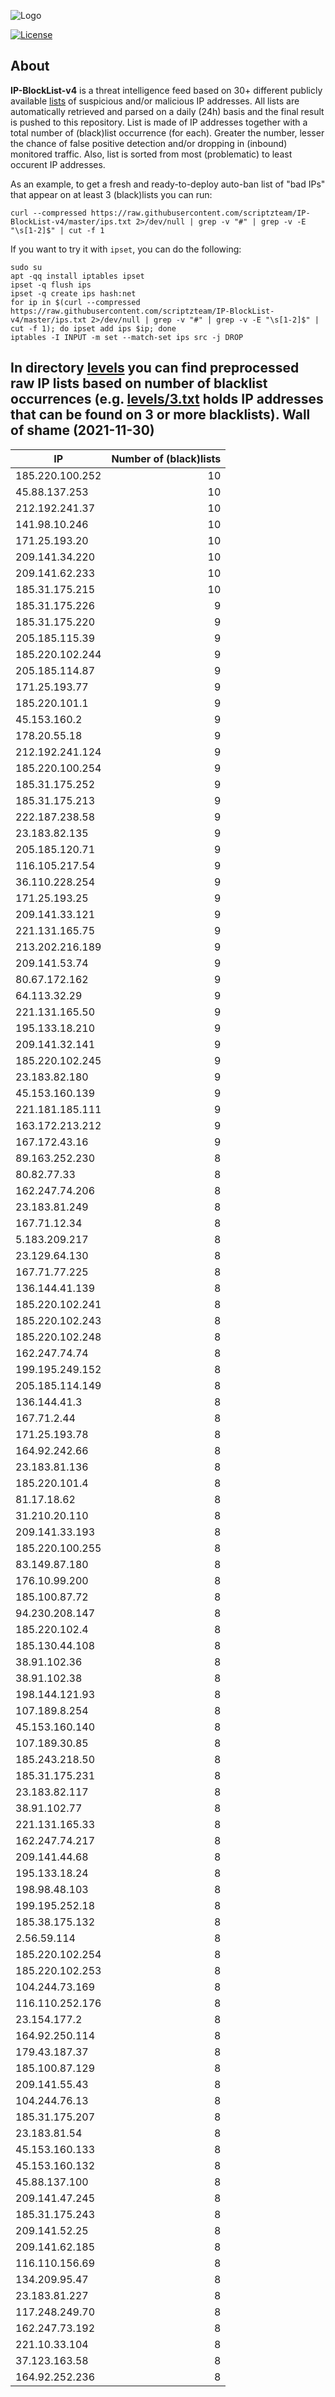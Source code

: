 ![Logo](https://i.imgur.com/PyKLAe7.png)

[![License](https://img.shields.io/badge/license-The_Unlicense-red.svg)](https://unlicense.org/)

About
----

**IP-BlockList-v4** is a threat intelligence feed based on 30+ different publicly available [lists](https://github.com/stamparm/maltrail) of suspicious and/or malicious IP addresses. All lists are automatically retrieved and parsed on a daily (24h) basis and the final result is pushed to this repository. List is made of IP addresses together with a total number of (black)list occurrence (for each). Greater the number, lesser the chance of false positive detection and/or dropping in (inbound) monitored traffic. Also, list is sorted from most (problematic) to least occurent IP addresses.

As an example, to get a fresh and ready-to-deploy auto-ban list of "bad IPs" that appear on at least 3 (black)lists you can run:

```
curl --compressed https://raw.githubusercontent.com/scriptzteam/IP-BlockList-v4/master/ips.txt 2>/dev/null | grep -v "#" | grep -v -E "\s[1-2]$" | cut -f 1
```

If you want to try it with `ipset`, you can do the following:

```
sudo su
apt -qq install iptables ipset
ipset -q flush ips
ipset -q create ips hash:net
for ip in $(curl --compressed https://raw.githubusercontent.com/scriptzteam/IP-BlockList-v4/master/ips.txt 2>/dev/null | grep -v "#" | grep -v -E "\s[1-2]$" | cut -f 1); do ipset add ips $ip; done
iptables -I INPUT -m set --match-set ips src -j DROP
```

In directory [levels](levels) you can find preprocessed raw IP lists based on number of blacklist occurrences (e.g. [levels/3.txt](levels/3.txt) holds IP addresses that can be found on 3 or more blacklists).
Wall of shame (2021-11-30)
----

|IP|Number of (black)lists|
|---|--:|
185.220.100.252|10
45.88.137.253|10
212.192.241.37|10
141.98.10.246|10
171.25.193.20|10
209.141.34.220|10
209.141.62.233|10
185.31.175.215|10
185.31.175.226|9
185.31.175.220|9
205.185.115.39|9
185.220.102.244|9
205.185.114.87|9
171.25.193.77|9
185.220.101.1|9
45.153.160.2|9
178.20.55.18|9
212.192.241.124|9
185.220.100.254|9
185.31.175.252|9
185.31.175.213|9
222.187.238.58|9
23.183.82.135|9
205.185.120.71|9
116.105.217.54|9
36.110.228.254|9
171.25.193.25|9
209.141.33.121|9
221.131.165.75|9
213.202.216.189|9
209.141.53.74|9
80.67.172.162|9
64.113.32.29|9
221.131.165.50|9
195.133.18.210|9
209.141.32.141|9
185.220.102.245|9
23.183.82.180|9
45.153.160.139|9
221.181.185.111|9
163.172.213.212|9
167.172.43.16|9
89.163.252.230|8
80.82.77.33|8
162.247.74.206|8
23.183.81.249|8
167.71.12.34|8
5.183.209.217|8
23.129.64.130|8
167.71.77.225|8
136.144.41.139|8
185.220.102.241|8
185.220.102.243|8
185.220.102.248|8
162.247.74.74|8
199.195.249.152|8
205.185.114.149|8
136.144.41.3|8
167.71.2.44|8
171.25.193.78|8
164.92.242.66|8
23.183.81.136|8
185.220.101.4|8
81.17.18.62|8
31.210.20.110|8
209.141.33.193|8
185.220.100.255|8
83.149.87.180|8
176.10.99.200|8
185.100.87.72|8
94.230.208.147|8
185.220.102.4|8
185.130.44.108|8
38.91.102.36|8
38.91.102.38|8
198.144.121.93|8
107.189.8.254|8
45.153.160.140|8
107.189.30.85|8
185.243.218.50|8
185.31.175.231|8
23.183.82.117|8
38.91.102.77|8
221.131.165.33|8
162.247.74.217|8
209.141.44.68|8
195.133.18.24|8
198.98.48.103|8
199.195.252.18|8
185.38.175.132|8
2.56.59.114|8
185.220.102.254|8
185.220.102.253|8
104.244.73.169|8
116.110.252.176|8
23.154.177.2|8
164.92.250.114|8
179.43.187.37|8
185.100.87.129|8
209.141.55.43|8
104.244.76.13|8
185.31.175.207|8
23.183.81.54|8
45.153.160.133|8
45.153.160.132|8
45.88.137.100|8
209.141.47.245|8
185.31.175.243|8
209.141.52.25|8
209.141.62.185|8
116.110.156.69|8
134.209.95.47|8
23.183.81.227|8
117.248.249.70|8
162.247.73.192|8
221.10.33.104|8
37.123.163.58|8
164.92.252.236|8
